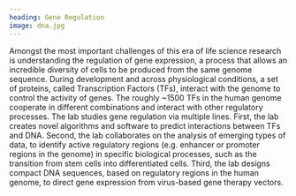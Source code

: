 ```yaml
---
heading: Gene Regulation
image: dna.jpg
---
```

Amongst the most important challenges of this era of  life science research is understanding the regulation of gene expression, a process that allows an incredible diversity of cells to be produced from the same genome sequence.  During development and across physiological conditions, a set of proteins, called Transcription Factors (TFs), interact with the genome to control the activity of genes.  The roughly ~1500 TFs in the human genome cooperate in different combinations and interact with other regulatory processes. The lab studies gene regulation via multiple lines. First, the lab creates novel algorithms and software to predict interactions between TFs and DNA. Second, the lab collaborates on the analysis of emerging types of data, to identify active regulatory regions (e.g. enhancer or promoter regions in the genome) in specific biological processes, such as the transition from stem cells into differentiated cells. Third, the lab designs compact DNA sequences, based on regulatory regions in the human genome, to direct gene expression from virus-based gene therapy vectors. 